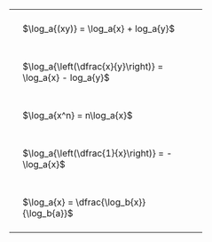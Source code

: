 #  
<br>
<style type="text/css">
#T_539ed th.col_heading {
  text-align: left;
  font-size: 1em;
}
#T_539ed td {
  text-align: left;
  font-size: 1em;
  padding: 1.5em;
}
#T_539ed_row0_col0, #T_539ed_row1_col0, #T_539ed_row2_col0, #T_539ed_row3_col0, #T_539ed_row4_col0 {
  width: 300px;
  white-space: pre-wrap;
}
</style>
<table id="T_539ed">
  <thead>
  </thead>
  <tbody>
    <tr>
      <td id="T_539ed_row0_col0" class="data row0 col0" >$\log_a{(xy)} = \log_a{x} + log_a{y}$</td>
    </tr>
    <tr>
      <td id="T_539ed_row1_col0" class="data row1 col0" >$\log_a{\left(\dfrac{x}{y}\right)} = \log_a{x} - log_a{y}$</td>
    </tr>
    <tr>
      <td id="T_539ed_row2_col0" class="data row2 col0" >$\log_a{x^n} = n\log_a{x}$</td>
    </tr>
    <tr>
      <td id="T_539ed_row3_col0" class="data row3 col0" >$\log_a{\left(\dfrac{1}{x}\right)} = -\log_a{x}$</td>
    </tr>
    <tr>
      <td id="T_539ed_row4_col0" class="data row4 col0" >$\log_a{x} = \dfrac{\log_b{x}}{\log_b{a}}$</td>
    </tr>
  </tbody>
</table>
